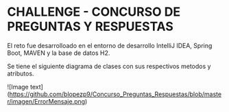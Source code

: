 # CHALLENGE - CONCURSO DE PREGUNTAS Y RESPUESTAS

El reto fue desarrolloado en el entorno de desarrollo IntelliJ IDEA, Spring Boot, MAVEN y la
base de datos H2.

Se tiene el siguiente diagrama de clases con sus respectivos metodos y atributos.

![Image text] (https://github.com/blopezp9/Concurso_Preguntas_Respuestas/blob/master/imagen/ErrorMensaje.png)
